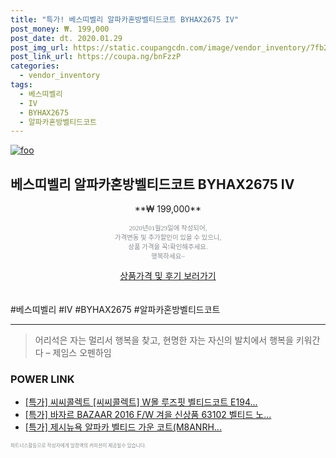 ```yaml
--- 
title: "특가! 베스띠벨리 알파카혼방벨티드코트 BYHAX2675 IV" 
post_money: ₩. 199,000 
post_date: dt. 2020.01.29 
post_img_url: https://static.coupangcdn.com/image/vendor_inventory/7fb2/6e8bdc2e485e33d117c7f0b78eec97a73d000afaaf2f99e6fd5651de628a.jpg 
post_link_url: https://coupa.ng/bnFzzP 
categories: 
  - vendor_inventory 
tags: 
  - 베스띠벨리 
  - IV 
  - BYHAX2675 
  - 알파카혼방벨티드코트 
--- 
```

[![foo](https://static.coupangcdn.com/image/vendor_inventory/7fb2/6e8bdc2e485e33d117c7f0b78eec97a73d000afaaf2f99e6fd5651de628a.jpg)](https://coupa.ng/bnFzzP) 

## 베스띠벨리 알파카혼방벨티드코트 BYHAX2675 IV 
<p style="text-align: center;">**₩ 199,000**</p> 
<p style="text-align: center;"><span style="color: #898c8f; font-family: Georgia,Times,serif; font-size: 0.75em;">2020년01월29일에 작성되어, <br>가격변동 및 추가할인이 있을 수 있으니,<br> 상품 가격을 꼭!확인해주세요.<br>행복하세요~</span> 
</p>	 
<div markdown="0" style="text-align: center;"><a href="https://coupa.ng/bnFzzP" class="btn btn--success">상품가격 및 후기 보러가기</a></div> 
<br><br> 
  #베스띠벨리 #IV #BYHAX2675 #알파카혼방벨티드코트 
<hr> 

> 어리석은 자는 멀리서 행복을 찾고, 현명한 자는 자신의 발치에서 행복을 키워간다  – 제임스 오펜하임 


### POWER LINK

* <a href="https://blog.naver.com/an0733/221786425688" target="_blank">[특가] 씨씨콜렉트 [씨씨콜렉트] W몰 루즈핏 벨티드코트 E194...</a>
* <a href="https://blog.naver.com/sakai111/221789519159" target="_blank">[특가] 바자르 BAZAAR 2016 F/W 겨을 신상품 63102 벨티드 노...</a>
* <a href="https://blog.naver.com/sakai111/221789524365" target="_blank">[특가] 제시뉴욕 알파카 벨티드 가운 코트(M8ANRH...</a>

<span style="color: #898c8f; font-family: Georgia,Times,serif; font-size: 0.55em;">파트너스활동으로 작성자에게 일정액의 커미션이 제공될수 있습니다.</span> 
